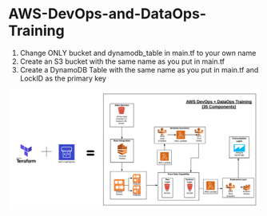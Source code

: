 # AWS-DevOps-and-DataOps-Training

1. Change ONLY bucket and dynamodb_table in main.tf to your own name 
2. Create an S3 bucket with the same name as you put in main.tf
3. Create a DynamoDB Table with the same name as you put in main.tf and LockID as the primary key

![Diagram](Diagram.png)